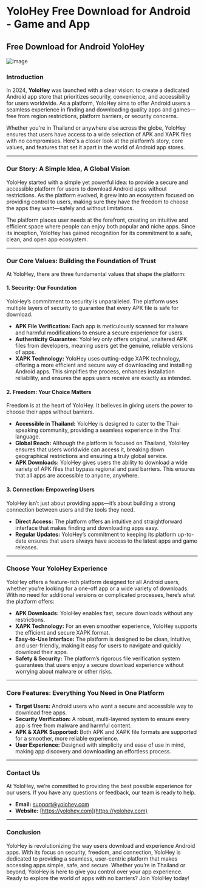 # YoloHey Free Download for Android - Game and App

## Free Download for Android YoloHey

![image](https://github.com/user-attachments/assets/6382a605-6624-4e4d-af76-b4f54077ae8e)


### Introduction
In 2024, **YoloHey** was launched with a clear vision: to create a dedicated Android app store that prioritizes security, convenience, and accessibility for users worldwide. As a platform, YoloHey aims to offer Android users a seamless experience in finding and downloading quality apps and games—free from region restrictions, platform barriers, or security concerns.

Whether you're in Thailand or anywhere else across the globe, YoloHey ensures that users have access to a wide selection of APK and XAPK files with no compromises. Here's a closer look at the platform’s story, core values, and features that set it apart in the world of Android app stores.

---

### Our Story: A Simple Idea, A Global Vision
YoloHey started with a simple yet powerful idea: to provide a secure and accessible platform for users to download Android apps without restrictions. As the platform evolved, it grew into an ecosystem focused on providing control to users, making sure they have the freedom to choose the apps they want—safely and without limitations.

The platform places user needs at the forefront, creating an intuitive and efficient space where people can enjoy both popular and niche apps. Since its inception, YoloHey has gained recognition for its commitment to a safe, clean, and open app ecosystem.

---

### Our Core Values: Building the Foundation of Trust
At YoloHey, there are three fundamental values that shape the platform:

#### 1. **Security: Our Foundation**
YoloHey’s commitment to security is unparalleled. The platform uses multiple layers of security to guarantee that every APK file is safe for download.

- **APK File Verification:** Each app is meticulously scanned for malware and harmful modifications to ensure a secure experience for users.
- **Authenticity Guarantee:** YoloHey only offers original, unaltered APK files from developers, meaning users get the genuine, reliable versions of apps.
- **XAPK Technology:** YoloHey uses cutting-edge XAPK technology, offering a more efficient and secure way of downloading and installing Android apps. This simplifies the process, enhances installation reliability, and ensures the apps users receive are exactly as intended.

#### 2. **Freedom: Your Choice Matters**
Freedom is at the heart of YoloHey. It believes in giving users the power to choose their apps without barriers.

- **Accessible in Thailand:** YoloHey is designed to cater to the Thai-speaking community, providing a seamless experience in the Thai language.
- **Global Reach:** Although the platform is focused on Thailand, YoloHey ensures that users worldwide can access it, breaking down geographical restrictions and ensuring a truly global service.
- **APK Downloads:** YoloHey gives users the ability to download a wide variety of APK files that bypass regional and paid barriers. This ensures that all apps are accessible to anyone, anywhere.

#### 3. **Connection: Empowering Users**
YoloHey isn’t just about providing apps—it’s about building a strong connection between users and the tools they need.

- **Direct Access:** The platform offers an intuitive and straightforward interface that makes finding and downloading apps easy.
- **Regular Updates:** YoloHey’s commitment to keeping its platform up-to-date ensures that users always have access to the latest apps and game releases.

---

### Choose Your YoloHey Experience
YoloHey offers a feature-rich platform designed for all Android users, whether you're looking for a one-off app or a wide variety of downloads. With no need for additional versions or complicated processes, here’s what the platform offers:

- **APK Downloads:** YoloHey enables fast, secure downloads without any restrictions.
- **XAPK Technology:** For an even smoother experience, YoloHey supports the efficient and secure XAPK format.
- **Easy-to-Use Interface:** The platform is designed to be clean, intuitive, and user-friendly, making it easy for users to navigate and quickly download their apps.
- **Safety & Security:** The platform’s rigorous file verification system guarantees that users enjoy a secure download experience without worrying about malware or other risks.

---

### Core Features: Everything You Need in One Platform
- **Target Users:** Android users who want a secure and accessible way to download free apps.
- **Security Verification:** A robust, multi-layered system to ensure every app is free from malware and harmful content.
- **APK & XAPK Supported:** Both APK and XAPK file formats are supported for a smoother, more reliable experience.
- **User Experience:** Designed with simplicity and ease of use in mind, making app discovery and downloading an effortless process.

---

### Contact Us
At YoloHey, we’re committed to providing the best possible experience for our users. If you have any questions or feedback, our team is ready to help.

- **Email:** [support@yolohey.com](mailto:support@yolohey.com)
- **Website:** [https://yolohey.com](https://yolohey.com)

---

### Conclusion
YoloHey is revolutionizing the way users download and experience Android apps. With its focus on security, freedom, and connection, YoloHey is dedicated to providing a seamless, user-centric platform that makes accessing apps simple, safe, and secure. Whether you’re in Thailand or beyond, YoloHey is here to give you control over your app experience. Ready to explore the world of apps with no barriers? Join YoloHey today!



